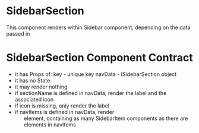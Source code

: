 # SidebarSection

This component renders within Sidebar component, depending on the data passed in

# SidebarSection Component Contract

* it has Props of:
	key - unique key
	navData - ISidebarSection object
* it has no State
* it may render nothing
* if sectionName is defined in navData, render the label and the associated icon
* if icon is missing, only render the label
* if navItems is defined in navData, render <ul> element, containing as many SidebarItem components as there are elements in navItems
